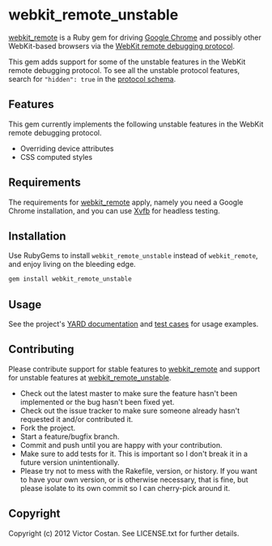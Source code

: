 # webkit_remote_unstable

[webkit_remote](https://github.com/pwnall/webkit_remote) is a Ruby gem for
driving [Google Chrome](https://www.google.com/chrome/) and possibly other
WebKit-based browsers via the
[WebKit remote debugging protocol](https://www.webkit.org/blog/1875/announcing-remote-debugging-protocol-v1-0/).

This gem adds support for some of the unstable features in the WebKit remote
debugging protocol.  To see all the unstable protocol features, search for
`"hidden": true` in the
[protocol schema](http://trac.webkit.org/browser/trunk/Source/WebCore/inspector/Inspector.json).


## Features

This gem currently implements the following unstable features in the WebKit
remote debugging protocol.

* Overriding device attributes
* CSS computed styles


## Requirements

The requirements for [webkit_remote](https://github.com/pwnall/webkit_remote)
apply, namely you need a Google Chrome installation, and you can use
[Xvfb](http://en.wikipedia.org/wiki/Xvfb) for headless testing.

## Installation

Use RubyGems to install `webkit_remote_unstable` instead of `webkit_remote`,
and enjoy living on the bleeding edge.

```bash
gem install webkit_remote_unstable
```


## Usage

See the project's
[YARD documentation](http://rdoc.info/github/pwnall/webkit_remote_unstable/master/)
and
[test cases](https://github.com/pwnall/webkit_remote_unstable/tree/master/test/webkit_remote_unstable)
for usage examples.


## Contributing

Please contribute support for stable features to
[webkit_remote](https:://github.com/pwnall/webkit_remote) and support for
unstable features at
[webkit_remote_unstable](https:://github.com/pwnall/webkit_remote_unstable).

* Check out the latest master to make sure the feature hasn't been implemented or the bug hasn't been fixed yet.
* Check out the issue tracker to make sure someone already hasn't requested it and/or contributed it.
* Fork the project.
* Start a feature/bugfix branch.
* Commit and push until you are happy with your contribution.
* Make sure to add tests for it. This is important so I don't break it in a future version unintentionally.
* Please try not to mess with the Rakefile, version, or history. If you want to have your own version, or is otherwise necessary, that is fine, but please isolate to its own commit so I can cherry-pick around it.

## Copyright

Copyright (c) 2012 Victor Costan. See LICENSE.txt for further details.
